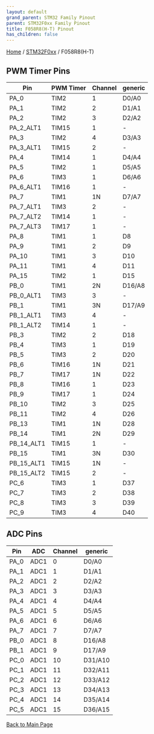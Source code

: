 ```yaml
---
layout: default
grand_parent: STM32 Family Pinout
parent: STM32F0xx Family Pinout
title: F058R8(H-T) Pinout
has_children: false
---
```


[Home](../../index) / [STM32F0xx](../index) / F058R8(H-T)

## PWM Timer Pins

| Pin | PWM Timer | Channel | generic |
| --- | --- | --- | --- |
| PA_0 | TIM2 | 1 | D0/A0 |
| PA_1 | TIM2 | 2 | D1/A1 |
| PA_2 | TIM2 | 3 | D2/A2 |
| PA_2_ALT1 | TIM15 | 1 | - |
| PA_3 | TIM2 | 4 | D3/A3 |
| PA_3_ALT1 | TIM15 | 2 | - |
| PA_4 | TIM14 | 1 | D4/A4 |
| PA_5 | TIM2 | 1 | D5/A5 |
| PA_6 | TIM3 | 1 | D6/A6 |
| PA_6_ALT1 | TIM16 | 1 | - |
| PA_7 | TIM1 | 1N | D7/A7 |
| PA_7_ALT1 | TIM3 | 2 | - |
| PA_7_ALT2 | TIM14 | 1 | - |
| PA_7_ALT3 | TIM17 | 1 | - |
| PA_8 | TIM1 | 1 | D8 |
| PA_9 | TIM1 | 2 | D9 |
| PA_10 | TIM1 | 3 | D10 |
| PA_11 | TIM1 | 4 | D11 |
| PA_15 | TIM2 | 1 | D15 |
| PB_0 | TIM1 | 2N | D16/A8 |
| PB_0_ALT1 | TIM3 | 3 | - |
| PB_1 | TIM1 | 3N | D17/A9 |
| PB_1_ALT1 | TIM3 | 4 | - |
| PB_1_ALT2 | TIM14 | 1 | - |
| PB_3 | TIM2 | 2 | D18 |
| PB_4 | TIM3 | 1 | D19 |
| PB_5 | TIM3 | 2 | D20 |
| PB_6 | TIM16 | 1N | D21 |
| PB_7 | TIM17 | 1N | D22 |
| PB_8 | TIM16 | 1 | D23 |
| PB_9 | TIM17 | 1 | D24 |
| PB_10 | TIM2 | 3 | D25 |
| PB_11 | TIM2 | 4 | D26 |
| PB_13 | TIM1 | 1N | D28 |
| PB_14 | TIM1 | 2N | D29 |
| PB_14_ALT1 | TIM15 | 1 | - |
| PB_15 | TIM1 | 3N | D30 |
| PB_15_ALT1 | TIM15 | 1N | - |
| PB_15_ALT2 | TIM15 | 2 | - |
| PC_6 | TIM3 | 1 | D37 |
| PC_7 | TIM3 | 2 | D38 |
| PC_8 | TIM3 | 3 | D39 |
| PC_9 | TIM3 | 4 | D40 |


## ADC Pins

| Pin | ADC | Channel | generic |
| --- | --- | --- | --- |
| PA_0 | ADC1 | 0 | D0/A0 |
| PA_1 | ADC1 | 1 | D1/A1 |
| PA_2 | ADC1 | 2 | D2/A2 |
| PA_3 | ADC1 | 3 | D3/A3 |
| PA_4 | ADC1 | 4 | D4/A4 |
| PA_5 | ADC1 | 5 | D5/A5 |
| PA_6 | ADC1 | 6 | D6/A6 |
| PA_7 | ADC1 | 7 | D7/A7 |
| PB_0 | ADC1 | 8 | D16/A8 |
| PB_1 | ADC1 | 9 | D17/A9 |
| PC_0 | ADC1 | 10 | D31/A10 |
| PC_1 | ADC1 | 11 | D32/A11 |
| PC_2 | ADC1 | 12 | D33/A12 |
| PC_3 | ADC1 | 13 | D34/A13 |
| PC_4 | ADC1 | 14 | D35/A14 |
| PC_5 | ADC1 | 15 | D36/A15 |


[Back to Main Page](../../index)